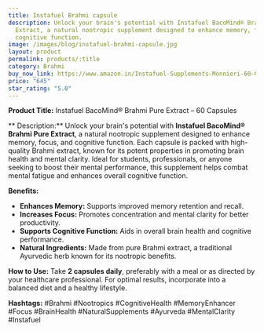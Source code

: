 ```yaml
---
title: Instafuel Brahmi capsule
description: Unlock your brain's potential with Instafuel BacoMind® Brahmi Pure
  Extract, a natural nootropic supplement designed to enhance memory, focus, and
  cognitive function.
image: /images/blog/instafuel-brahmi-capsule.jpg
layout: product
permalink: products/:title
category: Brahmi
buy_now_link: https://www.amazon.in/Instafuel-Supplements-Monnieri-60-Capsules/dp/B0B6JKYS48/ref=sr_1_58_sspa?crid=U72N30JP0KKO&tag=ayushmonk-21
price: "645"
star_rating: "5.0"
---
```

**Product Title:** Instafuel BacoMind® Brahmi Pure Extract – 60 Capsules

** Description:**
Unlock your brain's potential with **Instafuel BacoMind® Brahmi Pure Extract**, a natural nootropic supplement designed to enhance memory, focus, and cognitive function. Each capsule is packed with high-quality Brahmi extract, known for its potent properties in promoting brain health and mental clarity. Ideal for students, professionals, or anyone seeking to boost their mental performance, this supplement helps combat mental fatigue and enhances overall cognitive function.

**Benefits:**
- **Enhances Memory:** Supports improved memory retention and recall.
- **Increases Focus:** Promotes concentration and mental clarity for better productivity.
- **Supports Cognitive Function:** Aids in overall brain health and cognitive performance.
- **Natural Ingredients:** Made from pure Brahmi extract, a traditional Ayurvedic herb known for its nootropic benefits.

**How to Use:**
Take **2 capsules daily**, preferably with a meal or as directed by your healthcare professional. For optimal results, incorporate into a balanced diet and a healthy lifestyle.

**Hashtags:**
#Brahmi #Nootropics #CognitiveHealth #MemoryEnhancer #Focus #BrainHealth #NaturalSupplements #Ayurveda #MentalClarity #Instafuel
